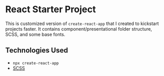 # React Starter Project

This is customized version of `create-react-app` that I created to kickstart projects faster.
It contains component/presentational folder structure, SCSS, and some base fonts.

## Technologies Used

- `npx create-react-app`
- [SCSS](https://sass-lang.com/)
